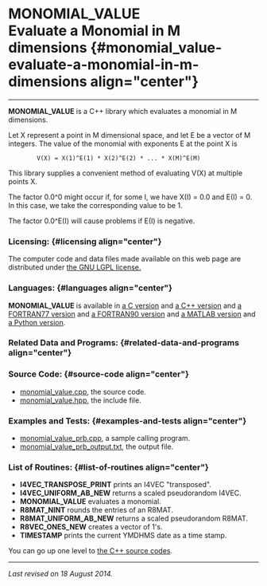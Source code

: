 MONOMIAL\_VALUE\
Evaluate a Monomial in M dimensions {#monomial_value-evaluate-a-monomial-in-m-dimensions align="center"}
===================================

------------------------------------------------------------------------

**MONOMIAL\_VALUE** is a C++ library which evaluates a monomial in M
dimensions.

Let X represent a point in M dimensional space, and let E be a vector of
M integers. The value of the monomial with exponents E at the point X is

            V(X) = X(1)^E(1) * X(2)^E(2) * ... * X(M)^E(M)
          

This library supplies a convenient method of evaluating V(X) at multiple
points X.

The factor 0.0\^0 might occur if, for some I, we have X(I) = 0.0 and
E(I) = 0. In this case, we take the corresponding value to be 1.

The factor 0.0\^E(I) will cause problems if E(I) is negative.

### Licensing: {#licensing align="center"}

The computer code and data files made available on this web page are
distributed under [the GNU LGPL license.](../../txt/gnu_lgpl.txt)

### Languages: {#languages align="center"}

**MONOMIAL\_VALUE** is available in [a C
version](../../c_src/monomial_value/monomial_value.html) and [a C++
version](../../cpp_src/monomial_value/monomial_value.html) and [a
FORTRAN77 version](../../f77_src/monomial_value/monomial_value.html) and
[a FORTRAN90 version](../../f_src/monomial_value/monomial_value.html)
and [a MATLAB version](../../m_src/monomial_value/monomial_value.html)
and [a Python version](../../py_src/monomial_value/monomial_value.html).

### Related Data and Programs: {#related-data-and-programs align="center"}

### Source Code: {#source-code align="center"}

-   [monomial\_value.cpp](monomial_value.cpp), the source code.
-   [monomial\_value.hpp](monomial_value.hpp), the include file.

### Examples and Tests: {#examples-and-tests align="center"}

-   [monomial\_value\_prb.cpp](monomial_value_prb.cpp), a sample calling
    program.
-   [monomial\_value\_prb\_output.txt](monomial_value_prb_output.txt),
    the output file.

### List of Routines: {#list-of-routines align="center"}

-   **I4VEC\_TRANSPOSE\_PRINT** prints an I4VEC "transposed".
-   **I4VEC\_UNIFORM\_AB\_NEW** returns a scaled pseudorandom I4VEC.
-   **MONOMIAL\_VALUE** evaluates a monomial.
-   **R8MAT\_NINT** rounds the entries of an R8MAT.
-   **R8MAT\_UNIFORM\_AB\_NEW** returns a scaled pseudorandom R8MAT.
-   **R8VEC\_ONES\_NEW** creates a vector of 1's.
-   **TIMESTAMP** prints the current YMDHMS date as a time stamp.

You can go up one level to [the C++ source codes](../cpp_src.html).

------------------------------------------------------------------------

*Last revised on 18 August 2014.*
